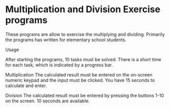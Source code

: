 # Multiplication and Division Exercise programs

These programs are allow to exercise the multiplying and dividing.
Primarily the programs has written for elementary school students.

Usage

After starting the programs, 10 tasks must be solved.
There is a short time for each task, which is indicated by a progress bar.

Multiplication
The calculated result must be entered on the on-screen numeric keypad and the input must be clicked. You have 15 seconds to calculate and enter.

Division
The calculated result must be entered by pressing the buttons 1-10 on the screen. 10 seconds are available.
